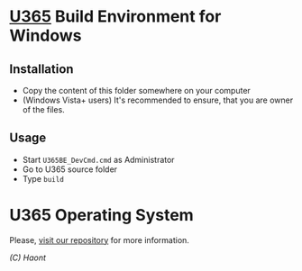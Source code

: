 # [U365](https://github.com/HaontCorporation/U365) Build Environment for Windows

## Installation
 - Copy the content of this folder somewhere on your computer
 - (Windows Vista+ users) It's recommended to ensure, that you are owner of the files.

## Usage
 - Start ``U365BE_DevCmd.cmd`` as Administrator
 - Go to U365 source folder
 - Type ``build``

# U365 Operating System
Please, [visit our repository](https://github.com/HaontCorporation/U365) for more information.


*(С) Haont*
